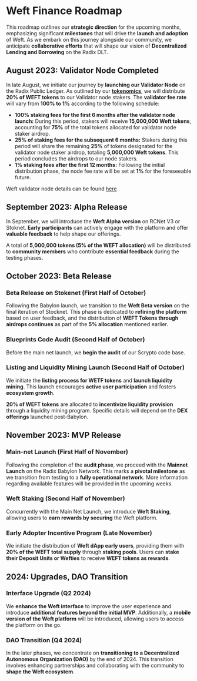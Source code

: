 # Weft Finance Roadmap

This roadmap outlines our **strategic direction** for the upcoming months, emphasizing significant **milestones** that will drive the **launch and adoption** of Weft. As we embark on this journey alongside our community, we anticipate **collaborative efforts** that will shape our vision of **Decentralized Lending and Borrowing** on the Radix DLT.

## August 2023: Validator Node <Badge type="info">Completed</Badge>

In late August, we initiate our journey by **launching our Validator Node** on the Radix Public Ledger. As outlined by our [**tokenomics**](/token#token-circulation-strategy), we will distribute **20% of WEFT tokens** to our Validator node stakers. The **validator fee rate** will vary from **100% to 1%** according to the following schedule:

- **100% staking fees for the first 6 months after the validator node launch:** During this period, stakers will receive **15,000,000 Weft tokens**, accounting for **75%** of the total tokens allocated for validator node staker airdrop.
- **25% of staking fees for the subsequent 6 months:** Stakers during this period will share the remaining **25%** of tokens designated for the validator node staker airdrop, totaling **5,000,000 Weft tokens**. This period concludes the airdrops to our node stakers.
- **1% staking fees after the first 12 months:** Following the initial distribution phase, the node fee rate will be set at **1%** for the foreseeable future.

Weft validator node details can be found [here](https://explorer.radixdlt.com/#/validators/rv1qvdtttvdk4q4vtx4zh2h7752mg7ku9t9cpxk8ul4tw8qwtqztmuh5r9as40)

## September 2023: Alpha Release

In September, we will introduce the **Weft Alpha version** on RCNet V3 or Stoknet. **Early participants** can actively engage with the platform and offer **valuable feedback** to help shape our offerings. 

A total of **5,000,000 tokens (5% of the WEFT allocation)** will be distributed to **community members** who contribute **essential feedback** during the testing phases.

## October 2023: Beta Release

### Beta Release on Stokenet (First Half of October)

Following the Babylon launch, we transition to the **Weft Beta version** on the final iteration of Stocknet. This phase is dedicated to **refining the platform** based on user feedback, and the distribution of **WEFT Tokens through airdrops continues** as part of the **5% allocation** mentioned earlier.


### Blueprints Code Audit (Second Half of October)

Before the main net launch, we **begin the audit** of our Scrypto code base.

### Listing and Liquidity Mining Launch (Second Half of October)

We initiate the **listing process for WETF tokens** and **launch liquidity mining**. This launch encourages **active user participation** and fosters **ecosystem growth**.

**20% of WEFT tokens** are allocated to **incentivize liquidity provision** through a liquidity mining program. Specific details will depend on the **DEX offerings** launched post-Babylon.

## November 2023: MVP Release

### Main-net Launch (First Half of November)

Following the completion of the **audit phase**, we proceed with the **Mainnet Launch** on the Radix Babylon Network. This marks a **pivotal milestone** as we transition from testing to a **fully operational network**. More information regarding available features will be provided in the upcoming weeks.

### Weft Staking (Second Half of November)

Concurrently with the Main Net Launch, we introduce **Weft Staking**, allowing users to **earn rewards by securing** the Weft platform.

### Early Adopter Incentive Program (Late November)

We initiate the distribution of **Weft dApp early users**, providing them with **20% of the WEFT total supply** through **staking pools**. Users can **stake their Deposit Units or Wefties** to receive **WEFT tokens as rewards**.



## 2024: Upgrades, DAO Transition


### Interface Upgrade (Q2 2024)

We **enhance the Weft interface** to improve the user experience and introduce **additional features beyond the initial MVP**. Additionally, a **mobile version of the Weft platform** will be introduced, allowing users to access the platform on the go.

### DAO Transition (Q4 2024)

In the later phases, we concentrate on **transitioning to a Decentralized Autonomous Organization (DAO)** by the end of 2024. This transition involves enhancing partnerships and collaborating with the community to **shape the Weft ecosystem**.

